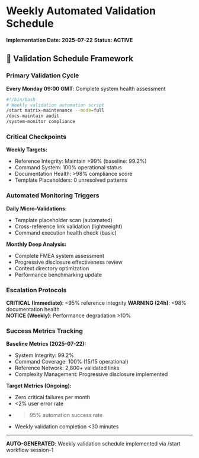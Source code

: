# Weekly Automated Validation Schedule

**Implementation Date: 2025-07-22**
**Status: ACTIVE**

## 📅 Validation Schedule Framework

### Primary Validation Cycle
**Every Monday 09:00 GMT**: Complete system health assessment

```bash
#!/bin/bash
# Weekly validation automation script
/start matrix-maintenance --mode=full
/docs-maintain audit  
/system-monitor compliance
```

### Critical Checkpoints

**Weekly Targets:**
- Reference Integrity: Maintain >99% (baseline: 99.2%)
- Command System: 100% operational status
- Documentation Health: >98% compliance score
- Template Placeholders: 0 unresolved patterns

### Automated Monitoring Triggers

**Daily Micro-Validations:**
- Template placeholder scan (automated)
- Cross-reference link validation (lightweight)
- Command execution health check (basic)

**Monthly Deep Analysis:**
- Complete FMEA system assessment
- Progressive disclosure effectiveness review
- Context directory optimization
- Performance benchmarking update

### Escalation Protocols

**CRITICAL (Immediate)**: <95% reference integrity
**WARNING (24h)**: <98% documentation health  
**NOTICE (Weekly)**: Performance degradation >10%

### Success Metrics Tracking

**Baseline Metrics (2025-07-22):**
- System Integrity: 99.2%
- Command Coverage: 100% (15/15 operational)
- Reference Network: 2,800+ validated links
- Complexity Management: Progressive disclosure implemented

**Target Metrics (Ongoing):**
- Zero critical failures per month
- <2% user error rate
- >95% automation success rate
- Weekly validation completion <30 minutes

---
**AUTO-GENERATED**: Weekly validation schedule implemented via /start workflow session-1